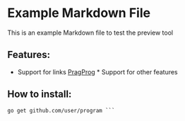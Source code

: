 # Example Markdown File
This is an example Markdown file to test the preview tool
## Features:
* Support for links [PragProg](https://pragprog.com) * Support for other features
## How to install:
```
go get github.com/user/program ```
